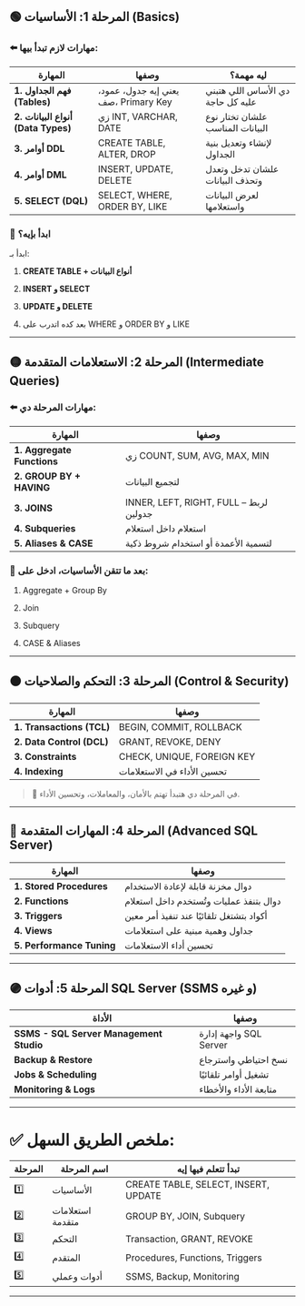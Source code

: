 

## 🟢 **المرحلة 1: الأساسيات (Basics)**

### ⬅️ مهارات لازم تبدأ بيها:

|المهارة|وصفها|ليه مهمة؟|
|---|---|---|
|**1. فهم الجداول (Tables)**|يعني إيه جدول، عمود، صف، Primary Key|دي الأساس اللي هتبني عليه كل حاجة|
|**2. أنواع البيانات (Data Types)**|زي INT, VARCHAR, DATE|علشان تختار نوع البيانات المناسب|
|**3. أوامر DDL**|CREATE TABLE, ALTER, DROP|لإنشاء وتعديل بنية الجداول|
|**4. أوامر DML**|INSERT, UPDATE, DELETE|علشان تدخل وتعدل وتحذف البيانات|
|**5. SELECT (DQL)**|SELECT, WHERE, ORDER BY, LIKE|لعرض البيانات واستعلامها|

### 🎯 ابدأ بإيه؟

ابدأ بـ:

1. **CREATE TABLE + أنواع البيانات**
    
2. **INSERT و SELECT**
    
3. **UPDATE و DELETE**
    
4. بعد كده اتدرب على WHERE و ORDER BY و LIKE
    

---

## 🟡 **المرحلة 2: الاستعلامات المتقدمة (Intermediate Queries)**

### ⬅️ مهارات المرحلة دي:

|المهارة|وصفها|
|---|---|
|**1. Aggregate Functions**|زي COUNT, SUM, AVG, MAX, MIN|
|**2. GROUP BY + HAVING**|لتجميع البيانات|
|**3. JOINS**|INNER, LEFT, RIGHT, FULL – لربط جدولين|
|**4. Subqueries**|استعلام داخل استعلام|
|**5. Aliases & CASE**|لتسمية الأعمدة أو استخدام شروط ذكية|

### 🎯 بعد ما تتقن الأساسيات، ادخل على:

1. Aggregate + Group By
    
2. Join
    
3. Subquery
    
4. CASE & Aliases
    

---

## 🟠 **المرحلة 3: التحكم والصلاحيات (Control & Security)**

|المهارة|وصفها|
|---|---|
|**1. Transactions (TCL)**|BEGIN, COMMIT, ROLLBACK|
|**2. Data Control (DCL)**|GRANT, REVOKE, DENY|
|**3. Constraints**|CHECK, UNIQUE, FOREIGN KEY|
|**4. Indexing**|تحسين الأداء في الاستعلامات|

> 📌 في المرحلة دي هتبدأ تهتم بالأمان، والمعاملات، وتحسين الأداء.

---

## 🔵 **المرحلة 4: المهارات المتقدمة (Advanced SQL Server)**

|المهارة|وصفها|
|---|---|
|**1. Stored Procedures**|دوال مخزنة قابلة لإعادة الاستخدام|
|**2. Functions**|دوال بتنفذ عمليات وتُستخدم داخل استعلام|
|**3. Triggers**|أكواد بتشتغل تلقائيًا عند تنفيذ أمر معين|
|**4. Views**|جداول وهمية مبنية على استعلامات|
|**5. Performance Tuning**|تحسين أداء الاستعلامات|

---

## 🟣 **المرحلة 5: أدوات SQL Server (SSMS و غيره)**

|الأداة|وصفها|
|---|---|
|**SSMS - SQL Server Management Studio**|واجهة إدارة SQL Server|
|**Backup & Restore**|نسخ احتياطي واسترجاع|
|**Jobs & Scheduling**|تشغيل أوامر تلقائيًا|
|**Monitoring & Logs**|متابعة الأداء والأخطاء|

---

# ✅ ملخص الطريق السهل:

|المرحلة|اسم المرحلة|تبدأ تتعلم فيها إيه|
|---|---|---|
|1️⃣|الأساسيات|CREATE TABLE, SELECT, INSERT, UPDATE|
|2️⃣|استعلامات متقدمة|GROUP BY, JOIN, Subquery|
|3️⃣|التحكم|Transaction, GRANT, REVOKE|
|4️⃣|المتقدم|Procedures, Functions, Triggers|
|5️⃣|أدوات وعملي|SSMS, Backup, Monitoring|

---

